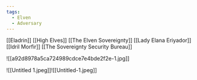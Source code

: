 ```yaml
---
tags:
  - Elven
  - Adversary
---
```

[[Eladrin]]
[[High Elves]]
[[The Elven Sovereignty]]
[[Lady Elana Eriyador]]
[[Idril Morfir]]
[[The Sovereignty Security Bureau]]



![[a92d8978a5ca724989cdce7e4bde2f2e-1.jpg]]

![[Untitled 1.jpeg]]![[Untitled-1.jpeg]]